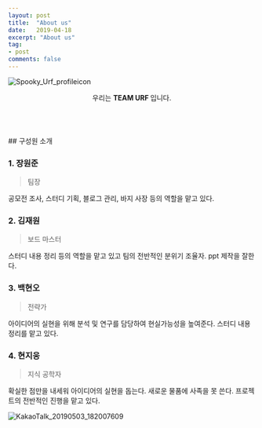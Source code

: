 ```yaml
---
layout: post
title:  "About us"
date:   2019-04-18
excerpt: "About us"
tag:
- post
comments: false
---
```


![Spooky_Urf_profileicon](https://user-images.githubusercontent.com/43315868/57128327-07057700-6dce-11e9-988b-d54d1defea0d.png)

<center> 우리는 <b> TEAM URF </b> 입니다.</center>
<br>
<br>
<br>
<br>
## 구성원 소개

### 1. 장원준

> 팀장 

공모전 조사, 스터디 기획, 블로그 관리, 바지 사장 등의 역할을 맡고 있다.

### 2. 김재원

> 보드 마스터

스터디 내용 정리 등의 역할을 맡고 있고 팀의 전반적인 분위기 조율자. ppt 제작을 잘한다. 

### 3. 백현오

>  전략가

 아이디어의 실현을 위해 분석 및 연구를 담당하여 현실가능성을 높여준다. 스터디 내용 정리를 맡고 있다.

### 4. 현지웅

> 지식 공학자

확실한 점만을 내세워 아이디어의 실현을 돕는다. 새로운 물품에 사족을 못 쓴다. 프로젝트의 전반적인 진행을 맡고 있다.

![KakaoTalk_20190503_182007609](https://user-images.githubusercontent.com/43315868/57128993-2dc4ad00-6dd0-11e9-87d1-b855de344f00.jpg)



